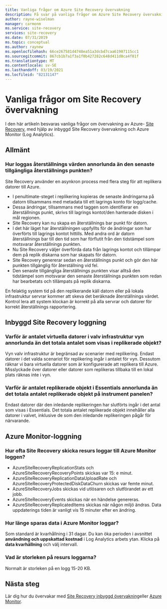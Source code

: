 ```yaml
---
title: Vanliga frågor om Azure Site Recovery övervakning
description: Få svar på vanliga frågor om Azure Site Recovery övervakning med inbyggd övervakning och Azure Monitor (Log Analytics)
author: rayne-wiselman
manager: carmonm
ms.service: site-recovery
services: site-recovery
ms.date: 07/31/2019
ms.topic: conceptual
ms.author: raynew
ms.openlocfilehash: 66ce267581d4748ea51a3dcbd7caa61907115cc1
ms.sourcegitcommit: 867cb1b7a1f3a1f0b427282c648d411d0ca4f81f
ms.translationtype: MT
ms.contentlocale: sv-SE
ms.lasthandoff: 03/19/2021
ms.locfileid: "82131147"
---
```

# <a name="common-questions-about-site-recovery-monitoring"></a>Vanliga frågor om Site Recovery övervakning

I den här artikeln besvaras vanliga frågor om övervakning av Azure- [Site Recovery](site-recovery-overview.md), med hjälp av inbyggd Site Recovery övervakning och Azure Monitor (Log Analytics).

## <a name="general"></a>Allmänt

### <a name="how-is-the-rpo-value-logged-different-from-the-latest-available-recovery-point"></a>Hur loggas återställnings värden annorlunda än den senaste tillgängliga återställnings punkten?

Site Recovery använder en asynkron process med flera steg för att replikera datorer till Azure.

- I penultimate-steget i replikering kopieras de senaste ändringarna på datorn tillsammans med metadata till ett lagrings konto för logg/cache.
- Dessa ändringar, tillsammans med taggen som identifierar en återställnings punkt, skrivs till lagrings kontot/den hanterade disken i mål regionen.
- Site Recovery kan nu skapa en återställnings bar punkt för datorn.
- I det här läget har återställningen uppfyllts för de ändringar som har överförts till lagrings kontot hittills. Med andra ord är datorn återställnings bar till den tid som har förflutit från den tidstämpel som motsvarar återställnings punkten.
- Nu Site Recovery väljer överförda data från lagrings kontot och tillämpar dem på replik diskarna som har skapats för datorn.
- Site Recovery genererar sedan en återställnings punkt och gör den här punkten tillgänglig för återställning vid fel.
- Den senaste tillgängliga återställnings punkten visar alltså den tidstämpel som motsvarar den senaste återställnings punkten som redan har bearbetats och tillämpats på replik diskarna.


En felaktig system tid på den replikerande käll datorn eller på lokala infrastruktur servrar kommer att skeva det beräknade återställnings värdet. Kontrol lera att system klockan är korrekt på alla servrar och datorer för korrekt återställnings rapportering.



## <a name="inbuilt-site-recovery-logging"></a>Inbyggd Site Recovery loggning


### <a name="why-is-the-vm-count-in-the-vault-infrastructure-view-different-from-the-total-count-shown-in-replicated-items"></a>Varför är antalet virtuella datorer i valv infrastruktur vyn annorlunda än det totala antalet som visas i replikerade objekt?

Vyn valv infrastruktur är begränsad av scenarier med replikering. Endast datorer i det valda scenariot för replikering ingår i antalet för vyn. Dessutom räknar vi bara virtuella datorer som är konfigurerade att replikera till Azure. Misslyckade över datorer eller datorer som replikeras tillbaka till en lokal plats räknas inte i vyn.

### <a name="why-is-the-count-of-replicated-items-in-essentials-different-from-the-total-count-of-replicated-items-on-the-dashboard"></a>Varför är antalet replikerade objekt i Essentials annorlunda än det totala antalet replikerade objekt på instrument panelen?

Endast datorer där den inledande replikeringen har slutförts ingår i det antal som visas i Essentials. Det totala antalet replikerade objekt innehåller alla datorer i valvet, inklusive de som den inledande replikeringen pågår för närvarande.

## <a name="azure-monitor-logging"></a>Azure Monitor-loggning


### <a name="how-often-does-site-recovery-send-resource-logs-to-azure-monitor-log"></a>Hur ofta Site Recovery skicka resurs loggar till Azure Monitor loggen? 

- AzureSiteRecoveryReplicationStats och AzureSiteRecoveryRecoveryPoints skickas var 15: e minut.  
- AzureSiteRecoveryReplicationDataUploadRate och AzureSiteRecoveryProtectedDiskDataChurn skickas var femte minut. 
- AzureSiteRecoveryJobs skickas vid utlösaren och slutförandet av ett jobb.
- AzureSiteRecoveryEvents skickas när en händelse genereras. 
- AzureSiteRecoveryReplicatedItems skickas när någon miljö ändras. Data uppdaterings tiden är vanligt vis 15 minuter efter en ändring. 

### <a name="how-long-is-data-kept-in-azure-monitor-logs"></a>Hur länge sparas data i Azure Monitor loggar? 

Som standard är kvarhållning i 31 dagar. Du kan öka perioden i avsnittet **användning och uppskattad kostnad** i Log Analytics arbets ytan. Klicka på **data kvarhållning** och välj intervall.

### <a name="whats-the-size-of-the-resource-logs"></a>Vad är storleken på resurs loggarna? 

Normalt är storleken på en logg 15-20 KB. 


## <a name="next-steps"></a>Nästa steg

Lär dig hur du övervakar med [Site Recovery inbyggd övervakning](site-recovery-monitor-and-troubleshoot.md)eller [Azure Monitor](monitor-log-analytics.md).


